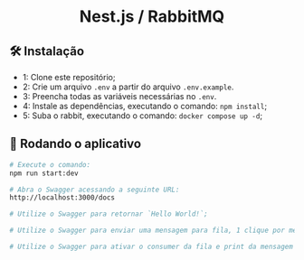 <h1 align="center">Nest.js / RabbitMQ</h1>

## 🛠️ Instalação

- 1: Clone este repositório;
- 2: Crie um arquivo `.env` a partir do arquivo `.env.example`.
- 3: Preencha todas as variáveis necessárias no `.env`. 
- 4: Instale as dependências, executando o comando: `npm install`;
- 5: Suba o rabbit, executando o comando: `docker compose up -d`;

## 🏃 Rodando o aplicativo

```bash
# Execute o comando:
npm run start:dev

# Abra o Swagger acessando a seguinte URL:
http://localhost:3000/docs

# Utilize o Swagger para retornar `Hello World!`;

# Utilize o Swagger para enviar uma mensagem para fila, 1 clique por mensagem;

# Utilize o Swagger para ativar o consumer da fila e print da mensagem no console log.
```
